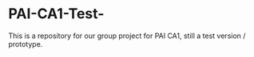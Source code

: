 # PAI-CA1-Test-
This is a repository for our group project for PAI CA1, still a test version / prototype. 
